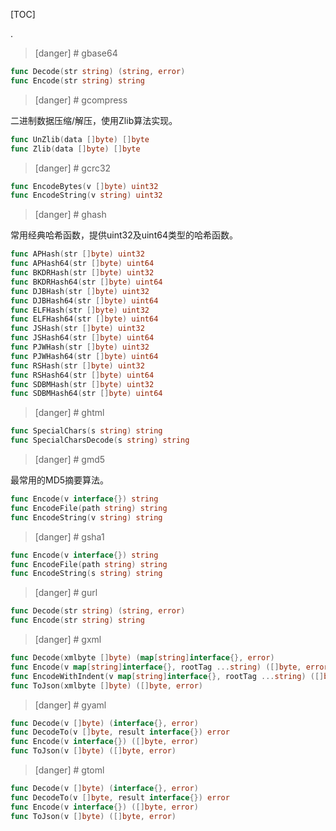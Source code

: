 
[TOC]

.

>[danger] # gbase64

```go
func Decode(str string) (string, error)
func Encode(str string) string
```

>[danger] # gcompress

二进制数据压缩/解压，使用Zlib算法实现。

```go
func UnZlib(data []byte) []byte
func Zlib(data []byte) []byte
```


>[danger] # gcrc32

```go
func EncodeBytes(v []byte) uint32
func EncodeString(v string) uint32
```

>[danger] # ghash

常用经典哈希函数，提供uint32及uint64类型的哈希函数。
```go
func APHash(str []byte) uint32
func APHash64(str []byte) uint64
func BKDRHash(str []byte) uint32
func BKDRHash64(str []byte) uint64
func DJBHash(str []byte) uint32
func DJBHash64(str []byte) uint64
func ELFHash(str []byte) uint32
func ELFHash64(str []byte) uint64
func JSHash(str []byte) uint32
func JSHash64(str []byte) uint64
func PJWHash(str []byte) uint32
func PJWHash64(str []byte) uint64
func RSHash(str []byte) uint32
func RSHash64(str []byte) uint64
func SDBMHash(str []byte) uint32
func SDBMHash64(str []byte) uint64
```

>[danger] # ghtml

```go
func SpecialChars(s string) string
func SpecialCharsDecode(s string) string
```


>[danger] # gmd5

最常用的MD5摘要算法。
```go
func Encode(v interface{}) string
func EncodeFile(path string) string
func EncodeString(v string) string
```

>[danger] # gsha1

```go
func Encode(v interface{}) string
func EncodeFile(path string) string
func EncodeString(s string) string
```



>[danger] # gurl

```go
func Decode(str string) (string, error)
func Encode(str string) string
```

>[danger] # gxml

```go
func Decode(xmlbyte []byte) (map[string]interface{}, error)
func Encode(v map[string]interface{}, rootTag ...string) ([]byte, error)
func EncodeWithIndent(v map[string]interface{}, rootTag ...string) ([]byte, error)
func ToJson(xmlbyte []byte) ([]byte, error)
```

>[danger] # gyaml

```go
func Decode(v []byte) (interface{}, error)
func DecodeTo(v []byte, result interface{}) error
func Encode(v interface{}) ([]byte, error)
func ToJson(v []byte) ([]byte, error)
```

>[danger] # gtoml
```go
func Decode(v []byte) (interface{}, error)
func DecodeTo(v []byte, result interface{}) error
func Encode(v interface{}) ([]byte, error)
func ToJson(v []byte) ([]byte, error)
```
























